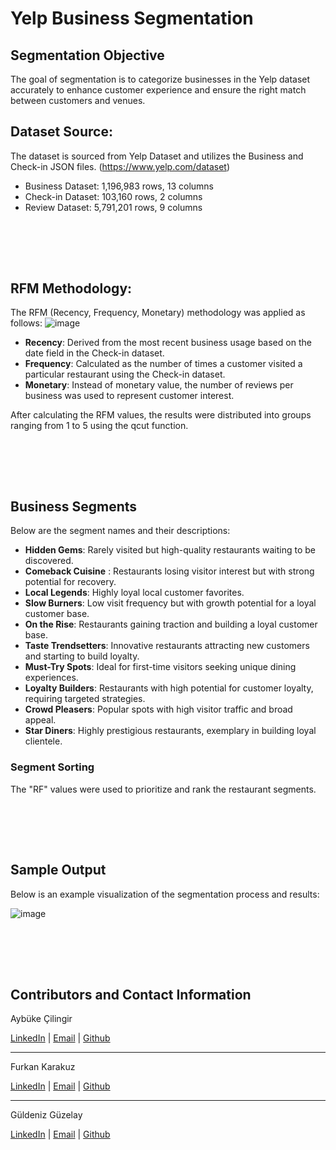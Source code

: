 # Yelp Business Segmentation 

## Segmentation Objective
The goal of segmentation is to categorize businesses in the Yelp dataset accurately to enhance customer experience and ensure the right match between customers and venues.

## Dataset Source:
The dataset is sourced from Yelp Dataset and utilizes the Business and Check-in JSON files.
(https://www.yelp.com/dataset)
* Business Dataset: 1,196,983 rows, 13 columns
* Check-in Dataset: 103,160 rows, 2 columns
* Review Dataset: 5,791,201 rows, 9 columns

<br><br>
---
## RFM Methodology:
The RFM (Recency, Frequency, Monetary) methodology was applied as follows:
![image](https://github.com/user-attachments/assets/2f9a167e-4d12-4942-b7e4-6c5c8e04be19)



* **Recency**: Derived from the most recent business usage based on the date field in the Check-in dataset.
* **Frequency**: Calculated as the number of times a customer visited a particular restaurant using the Check-in dataset.
* **Monetary**: Instead of monetary value, the number of reviews per business was used to represent customer interest.

After calculating the RFM values, the results were distributed into groups ranging from 1 to 5 using the qcut function.

<br><br>
---

## Business Segments
Below are the segment names and their descriptions:

* **Hidden Gems**: Rarely visited but high-quality restaurants waiting to be discovered.
* **Comeback Cuisine** : Restaurants losing visitor interest but with strong potential for recovery.
* **Local Legends**: Highly loyal local customer favorites.
* **Slow Burners**: Low visit frequency but with growth potential for a loyal customer base.
* **On the Rise**: Restaurants gaining traction and building a loyal customer base.
* **Taste Trendsetters**: Innovative restaurants attracting new customers and starting to build loyalty.
* **Must-Try Spots**: Ideal for first-time visitors seeking unique dining experiences.
* **Loyalty Builders**: Restaurants with high potential for customer loyalty, requiring targeted strategies.
* **Crowd Pleasers**: Popular spots with high visitor traffic and broad appeal.
* **Star Diners**: Highly prestigious restaurants, exemplary in building loyal clientele.

### Segment Sorting
The "RF" values were used to prioritize and rank the restaurant segments.

<br><br>
---

## Sample Output
Below is an example visualization of the segmentation process and results:

![image](https://github.com/user-attachments/assets/36a4c707-19a2-4dd6-ba41-0e3a63533d14)

<br><br>
---

## Contributors and Contact Information

Aybüke Çilingir

[LinkedIn](https://www.linkedin.com/in/aybukecilingir/) | [Email](mailto:aybukecilingir@outlook.com) | [Github](https://github.com/AybukeCilingir)
  
---

Furkan Karakuz

[LinkedIn](https://www.linkedin.com/in/furkankarakuz/) | [Email](mailto:karakuzfurkan.98@gmail.com) | [Github](https://github.com/furkankarakuz)

---
Güldeniz Güzelay

[LinkedIn](https://www.linkedin.com/in/guldenizguzelay/) | [Email](mailto:denizguzelay@hotmail.com) | [Github](https://github.com/Guldenizguzelay)


